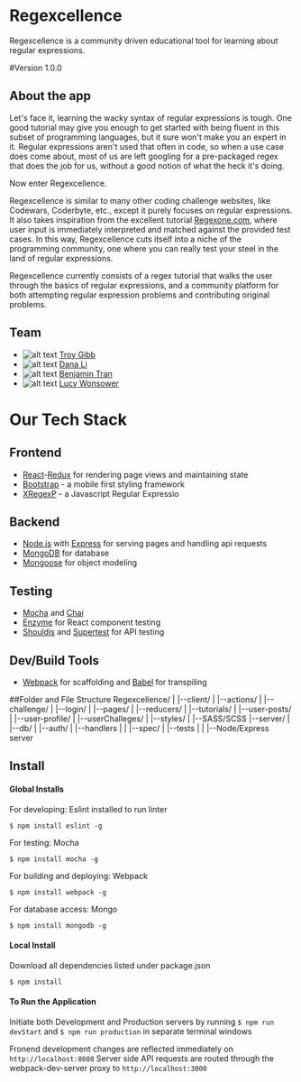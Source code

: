 # Regexcellence
Regexcellence is a community driven educational tool for learning about regular expressions.

#Version 1.0.0

## About the app
Let's face it, learning the wacky syntax of regular expressions is tough. One good tutorial may give you enough to get started with being fluent in this subset of programming languages, but it sure won't make you an expert in it. Regular expressions aren't used that often in code, so when a use case does come about, most of us are left googling for a pre-packaged regex that does the job for us, without a good notion of what the heck it's doing.

Now enter Regexcellence.

Regexcellence is similar to many other coding challenge websites, like Codewars, Coderbyte, etc., except it purely focuses on regular expressions. It also takes inspiration from the excellent tutorial [Regexone.com](https://regexone.com/), where user input is immediately interpreted and matched against the provided test cases. In this way, Regexcellence cuts itself into a niche of the programming community, one where you can really test your steel in the land of regular expressions.

Regexcellence currently consists of a regex tutorial that walks the user through the basics of regular expressions, and a community platform for both attempting regular expression problems and contributing original problems.

## Team
* ![alt text](https://avatars0.githubusercontent.com/u/18633748?v=3&s=75) [Troy Gibb](https://github.com/troygibb)
* ![alt text](https://avatars3.githubusercontent.com/u/17036705?v=3&s=75) [Dana Li](https://github.com/hellodanali)
* ![alt text](https://avatars2.githubusercontent.com/u/13708462?v=3&s=75) [Benjamin Tran](https://github.com/bbtran)
* ![alt text](https://avatars0.githubusercontent.com/u/16870016?v=3&s=75) [Lucy Wonsower](https://github.com/lwonsower)


##
##
# Our Tech Stack

## Frontend
* [React](https://facebook.github.io/react/)-[Redux](https://github.com/reactjs/redux) for rendering page views and maintaining state
* [Bootstrap](http://getbootstrap.com/) - a mobile first styling framework
* [XRegexP](http://xregexp.com/) - a Javascript Regular Expressio  

## Backend
* [Node.js](https://nodejs.org/en/) with [Express](http://expressjs.com/) for serving pages and handling api requests
* [MongoDB](http://www.postgresql.org/) for database
* [Mongoose](http://mongoosejs.com/) for object modeling

## Testing
* [Mocha](https://mochajs.org/) and [Chai](http://chaijs.com/)
* [Enzyme](https://github.com/airbnb/enzyme) for React component testing
* [Shouldjs](https://shouldjs.github.io/) and [Supertest](https://github.com/visionmedia/supertest) for API testing

## Dev/Build Tools
* [Webpack](https://webpack.github.io/) for scaffolding and [Babel](https://babeljs.io/) for transpiling

##Folder and File Structure
    Regexcellence/
    |
    |--client/
    |   |--actions/
    |   |--challenge/
    |   |--login/
    |   |--pages/
    |   |--reducers/
    |   |--tutorials/
    |   |--user-posts/
    |   |--user-profile/
    |   |--userChalleges/
    |   |--styles/
    |       |--SASS/SCSS
    |--server/
    |   |--db/
    |   |--auth/
    |   |--handlers
    |   |
    |--spec/
    |   |--tests
    |   |
    |--Node/Express server

## Install

#### Global Installs
For developing: Eslint installed to run linter

```
$ npm install eslint -g
```

For testing: Mocha

```
$ npm install mocha -g
```

For building and deploying: Webpack

```
$ npm install webpack -g
```

For database access: Mongo

```
$ npm install mongodb -g
```

#### Local Install

Download all dependencies listed under package.json

```
$ npm install
```

#### To Run the Application
Initiate both Development and Production servers by running ```$ npm run devStart``` and ```$ npm run production``` in separate terminal windows

Fronend development changes are reflected immediately on ```http://localhost:8080```
Server side API requests are routed through the webpack-dev-server proxy to ```http://localhost:3000```
